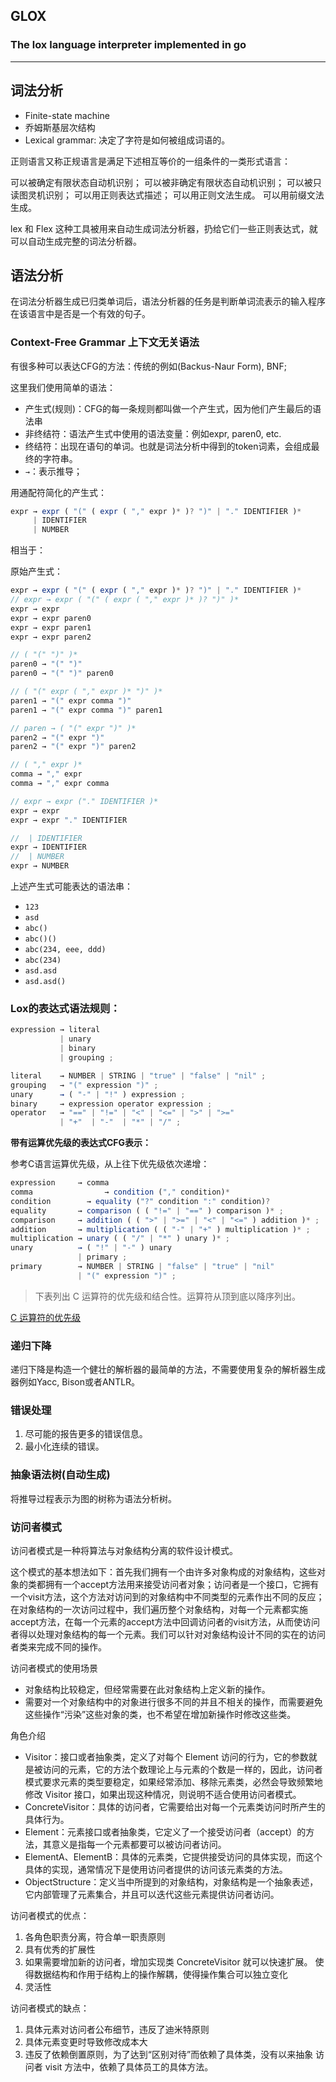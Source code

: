 ## GLOX

### The lox language interpreter implemented in go

-----

## 词法分析

- Finite-state machine
- 乔姆斯基层次结构
- Lexical grammar: 决定了字符是如何被组成词语的。

正则语言又称正规语言是满足下述相互等价的一组条件的一类形式语言：

可以被确定有限状态自动机识别；
可以被非确定有限状态自动机识别；
可以被只读图灵机识别；
可以用正则表达式描述；
可以用正则文法生成。
可以用前缀文法生成。

lex 和 Flex 这种工具被用来自动生成词法分析器，扔给它们一些正则表达式，就可以自动生成完整的词法分析器。

## 语法分析

在词法分析器生成已归类单词后，语法分析器的任务是判断单词流表示的输入程序在该语言中是否是一个有效的句子。


### Context-Free Grammar 上下文无关语法

有很多种可以表达CFG的方法：传统的例如(Backus-Naur Form), BNF;

这里我们使用简单的语法：

- 产生式(规则)：CFG的每一条规则都叫做一个产生式，因为他们产生最后的语法串
- 非终结符：语法产生式中使用的语法变量：例如expr, paren0, etc.
- 终结符：出现在语句的单词。也就是词法分析中得到的token词素，会组成最终的字符串。
- `→`：表示推导；

用通配符简化的产生式：

```js
expr → expr ( "(" ( expr ( "," expr )* )? ")" | "." IDENTIFIER )*
     | IDENTIFIER
     | NUMBER
```

相当于：

原始产生式：

```js
expr → expr ( "(" ( expr ( "," expr )* )? ")" | "." IDENTIFIER )*
// expr → expr ( "(" ( expr ( "," expr )* )? ")" )*
expr → expr
expr → expr paren0
expr → expr paren1
expr → expr paren2

// ( "(" ")" )*
paren0 → "(" ")"
paren0 → "(" ")" paren0

// ( "(" expr ( "," expr )* ")" )*
paren1 → "(" expr comma ")"
paren1 → "(" expr comma ")" paren1

// paren → ( "(" expr ")" )*
paren2 → "(" expr ")"
paren2 → "(" expr ")" paren2

// ( "," expr )*
comma → "," expr
comma → "," expr comma

// expr → expr ("." IDENTIFIER )*
expr → expr
expr → expr "." IDENTIFIER

//  | IDENTIFIER
expr → IDENTIFIER
//  | NUMBER
expr → NUMBER
```

上述产生式可能表达的语法串：

- `123`
- `asd`
- `abc()`
- `abc()()`
- `abc(234, eee, ddd)`
- `abc(234)`
- `asd.asd`
- `asd.asd()`


### Lox的表达式语法规则：

```js
expression → literal
           | unary
           | binary
           | grouping ;

literal    → NUMBER | STRING | "true" | "false" | "nil" ;
grouping   → "(" expression ")" ;
unary      → ( "-" | "!" ) expression ;
binary     → expression operator expression ;
operator   → "==" | "!=" | "<" | "<=" | ">" | ">="
           | "+"  | "-"  | "*" | "/" ;
```

__带有运算优先级的表达式CFG表示：__

参考C语言运算优先级，从上往下优先级依次递增：

```js
expression     → comma
comma    			 → condition ("," condition)*
condition    	 → equality ("?" condition ":" condition)?
equality       → comparison ( ( "!=" | "==" ) comparison )* ;
comparison     → addition ( ( ">" | ">=" | "<" | "<=" ) addition )* ;
addition       → multiplication ( ( "-" | "+" ) multiplication )* ;
multiplication → unary ( ( "/" | "*" ) unary )* ;
unary          → ( "!" | "-" ) unary
               | primary ;
primary        → NUMBER | STRING | "false" | "true" | "nil"
               | "(" expression ")" ;
```

>下表列出 C 运算符的优先级和结合性。运算符从顶到底以降序列出。

[C 运算符的优先级](https://en.cppreference.com/w/c/language/operator_precedence)


### 递归下降

递归下降是构造一个健壮的解析器的最简单的方法，不需要使用复杂的解析器生成器例如Yacc, Bison或者ANTLR。


### 错误处理

1. 尽可能的报告更多的错误信息。
2. 最小化连续的错误。


### 抽象语法树(自动生成)

将推导过程表示为图的树称为语法分析树。
 
### 访问者模式

访问者模式是一种将算法与对象结构分离的软件设计模式。

这个模式的基本想法如下：首先我们拥有一个由许多对象构成的对象结构，这些对象的类都拥有一个accept方法用来接受访问者对象；访问者是一个接口，它拥有一个visit方法，这个方法对访问到的对象结构中不同类型的元素作出不同的反应；在对象结构的一次访问过程中，我们遍历整个对象结构，对每一个元素都实施accept方法，在每一个元素的accept方法中回调访问者的visit方法，从而使访问者得以处理对象结构的每一个元素。我们可以针对对象结构设计不同的实在的访问者类来完成不同的操作。

访问者模式的使用场景
- 对象结构比较稳定，但经常需要在此对象结构上定义新的操作。
- 需要对一个对象结构中的对象进行很多不同的并且不相关的操作，而需要避免这些操作“污染”这些对象的类，也不希望在增加新操作时修改这些类。

角色介绍

* Visitor：接口或者抽象类，定义了对每个 Element 访问的行为，它的参数就是被访问的元素，它的方法个数理论上与元素的个数是一样的，因此，访问者模式要求元素的类型要稳定，如果经常添加、移除元素类，必然会导致频繁地修改 Visitor 接口，如果出现这种情况，则说明不适合使用访问者模式。
* ConcreteVisitor：具体的访问者，它需要给出对每一个元素类访问时所产生的具体行为。
* Element：元素接口或者抽象类，它定义了一个接受访问者（accept）的方法，其意义是指每一个元素都要可以被访问者访问。
* ElementA、ElementB：具体的元素类，它提供接受访问的具体实现，而这个具体的实现，通常情况下是使用访问者提供的访问该元素类的方法。
* ObjectStructure：定义当中所提到的对象结构，对象结构是一个抽象表述，它内部管理了元素集合，并且可以迭代这些元素提供访问者访问。

访问者模式的优点：
1. 各角色职责分离，符合单一职责原则
2. 具有优秀的扩展性
3. 如果需要增加新的访问者，增加实现类 ConcreteVisitor 就可以快速扩展。
使得数据结构和作用于结构上的操作解耦，使得操作集合可以独立变化
4. 灵活性

访问者模式的缺点：
1. 具体元素对访问者公布细节，违反了迪米特原则
2. 具体元素变更时导致修改成本大
3. 违反了依赖倒置原则，为了达到“区别对待”而依赖了具体类，没有以来抽象
访问者 visit 方法中，依赖了具体员工的具体方法。




















